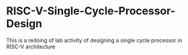 # RISC-V-Single-Cycle-Processor-Design
This is a redoing of lab activity of designing a single cycle processor in RISC-V architecture
